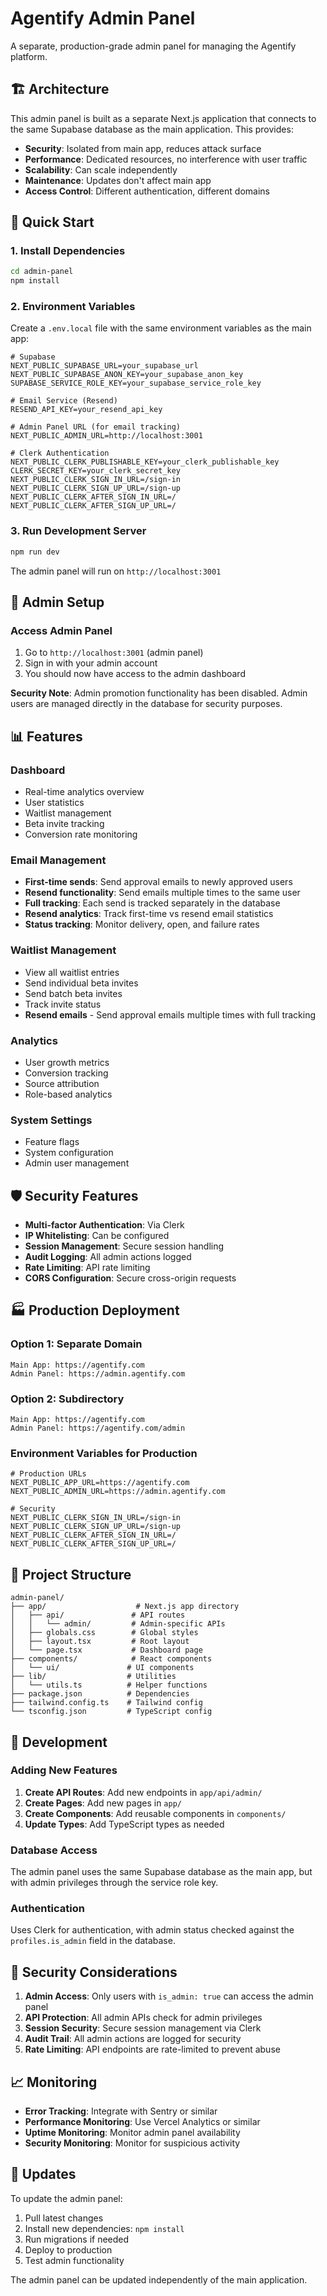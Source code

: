 # Agentify Admin Panel

A separate, production-grade admin panel for managing the Agentify platform.

## 🏗️ Architecture

This admin panel is built as a separate Next.js application that connects to the same Supabase database as the main application. This provides:

- **Security**: Isolated from main app, reduces attack surface
- **Performance**: Dedicated resources, no interference with user traffic
- **Scalability**: Can scale independently
- **Maintenance**: Updates don't affect main app
- **Access Control**: Different authentication, different domains

## 🚀 Quick Start

### 1. Install Dependencies

```bash
cd admin-panel
npm install
```

### 2. Environment Variables

Create a `.env.local` file with the same environment variables as the main app:

```env
# Supabase
NEXT_PUBLIC_SUPABASE_URL=your_supabase_url
NEXT_PUBLIC_SUPABASE_ANON_KEY=your_supabase_anon_key
SUPABASE_SERVICE_ROLE_KEY=your_supabase_service_role_key

# Email Service (Resend)
RESEND_API_KEY=your_resend_api_key

# Admin Panel URL (for email tracking)
NEXT_PUBLIC_ADMIN_URL=http://localhost:3001

# Clerk Authentication
NEXT_PUBLIC_CLERK_PUBLISHABLE_KEY=your_clerk_publishable_key
CLERK_SECRET_KEY=your_clerk_secret_key
NEXT_PUBLIC_CLERK_SIGN_IN_URL=/sign-in
NEXT_PUBLIC_CLERK_SIGN_UP_URL=/sign-up
NEXT_PUBLIC_CLERK_AFTER_SIGN_IN_URL=/
NEXT_PUBLIC_CLERK_AFTER_SIGN_UP_URL=/
```

### 3. Run Development Server

```bash
npm run dev
```

The admin panel will run on `http://localhost:3001`

## 🔐 Admin Setup

### Access Admin Panel

1. Go to `http://localhost:3001` (admin panel)
2. Sign in with your admin account
3. You should now have access to the admin dashboard

**Security Note**: Admin promotion functionality has been disabled. Admin users are managed directly in the database for security purposes.

## 📊 Features

### Dashboard
- Real-time analytics overview
- User statistics
- Waitlist management
- Beta invite tracking
- Conversion rate monitoring

### Email Management
- **First-time sends**: Send approval emails to newly approved users
- **Resend functionality**: Send emails multiple times to the same user
- **Full tracking**: Each send is tracked separately in the database
- **Resend analytics**: Track first-time vs resend email statistics
- **Status tracking**: Monitor delivery, open, and failure rates

### Waitlist Management
- View all waitlist entries
- Send individual beta invites
- Send batch beta invites
- Track invite status
- **Resend emails** - Send approval emails multiple times with full tracking

### Analytics
- User growth metrics
- Conversion tracking
- Source attribution
- Role-based analytics

### System Settings
- Feature flags
- System configuration
- Admin user management

## 🛡️ Security Features

- **Multi-factor Authentication**: Via Clerk
- **IP Whitelisting**: Can be configured
- **Session Management**: Secure session handling
- **Audit Logging**: All admin actions logged
- **Rate Limiting**: API rate limiting
- **CORS Configuration**: Secure cross-origin requests

## 🏭 Production Deployment

### Option 1: Separate Domain
```
Main App: https://agentify.com
Admin Panel: https://admin.agentify.com
```

### Option 2: Subdirectory
```
Main App: https://agentify.com
Admin Panel: https://agentify.com/admin
```

### Environment Variables for Production

```env
# Production URLs
NEXT_PUBLIC_APP_URL=https://agentify.com
NEXT_PUBLIC_ADMIN_URL=https://admin.agentify.com

# Security
NEXT_PUBLIC_CLERK_SIGN_IN_URL=/sign-in
NEXT_PUBLIC_CLERK_SIGN_UP_URL=/sign-up
NEXT_PUBLIC_CLERK_AFTER_SIGN_IN_URL=/
NEXT_PUBLIC_CLERK_AFTER_SIGN_UP_URL=/
```

## 📁 Project Structure

```
admin-panel/
├── app/                    # Next.js app directory
│   ├── api/               # API routes
│   │   └── admin/         # Admin-specific APIs
│   ├── globals.css        # Global styles
│   ├── layout.tsx         # Root layout
│   └── page.tsx           # Dashboard page
├── components/            # React components
│   └── ui/               # UI components
├── lib/                  # Utilities
│   └── utils.ts          # Helper functions
├── package.json          # Dependencies
├── tailwind.config.ts    # Tailwind config
└── tsconfig.json         # TypeScript config
```

## 🔧 Development

### Adding New Features

1. **Create API Routes**: Add new endpoints in `app/api/admin/`
2. **Create Pages**: Add new pages in `app/`
3. **Create Components**: Add reusable components in `components/`
4. **Update Types**: Add TypeScript types as needed

### Database Access

The admin panel uses the same Supabase database as the main app, but with admin privileges through the service role key.

### Authentication

Uses Clerk for authentication, with admin status checked against the `profiles.is_admin` field in the database.

## 🚨 Security Considerations

1. **Admin Access**: Only users with `is_admin: true` can access the admin panel
2. **API Protection**: All admin APIs check for admin privileges
3. **Session Security**: Secure session management via Clerk
4. **Audit Trail**: All admin actions are logged for security
5. **Rate Limiting**: API endpoints are rate-limited to prevent abuse

## 📈 Monitoring

- **Error Tracking**: Integrate with Sentry or similar
- **Performance Monitoring**: Use Vercel Analytics or similar
- **Uptime Monitoring**: Monitor admin panel availability
- **Security Monitoring**: Monitor for suspicious activity

## 🔄 Updates

To update the admin panel:

1. Pull latest changes
2. Install new dependencies: `npm install`
3. Run migrations if needed
4. Deploy to production
5. Test admin functionality

The admin panel can be updated independently of the main application. 